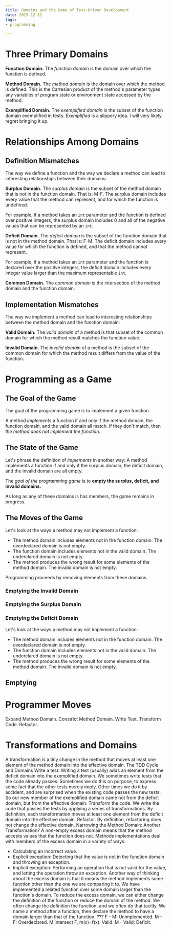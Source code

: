 ```yaml
---
title: Domains and the Game of Test-Driven Development
date: 2015-12-11
tags:
- programming

---
```


# Three Primary Domains
**Function Domain.** The *function domain* is the domain over which the function is defined.

**Method Domain.** The *method domain* is the domain over which the method is defined. This is the Cartesian product of the method's parameter types any variables of program state or environment state accessed by the method.

**Exemplified Domain.** The *exemplified domain* is the subset of the function domain exemplified in tests. *Exemplified* is a slippery idea. I will very likely regret bringing it up.

# Relationships Among Domains
## Definition Mismatches
The way we define a function and the way we declare a method can lead to interesting relationships between their domains:

**Surplus Domain.** The *surplus domain* is the subset of the method domain that is not in the function domain. That is: M-F. The surplus domain includes every value that the method can represent, and for which the function is undefined.

For example, if a method takes an `int` parameter and the function is defined over positive integers, the surplus domain includes 0 and all of the negative values that can be represented by an `int`.

**Deficit Domain.** The *deficit domain* is the subset of the function domain that is not in the method domain. That is: F-M. The deficit domain includes every value for which the function is defined, and that the method cannot represent.

For example, if a method takes an `int` parameter and the function is declared over the positive integers, the deficit domain includes every integer value larger than the maximum representable `int`.

**Common Domain.** The *common domain* is the intersection of the method domain and the function domain.

## Implementation Mismatches
The way we implement a method can lead to interesting relationships between the method domain and the function domain:

**Valid Domain.** The *valid domain* of a method is that subset of the common domain for which the method result matches the function value.

**Invalid Domain.** The *invalid domain* of a method is the subset of the common domain for which the method result differs from the value of the function.

# Programming as a Game

## The Goal of the Game
The goal of the programming game is to implement a given function.

 A method *implements* a function if and only if the method domain, the function domain, and the valid domain all match. If they don't match, then *the method does not implement the function*.

## The State of the Game
Let's phrase the definition of *implements* in another way: A method implements a function if and only if the surplus domain, the deficit domain, and the invalid domain are all empty. 

The *goal of the programming game* is to **empty the surplus, deficit, and invalid domains.**

As long as any of these domains is has members, the game remains in progress.

## The Moves of the Game

Let's look at the ways a method may not implement a function:

- The method domain includes elements not in the function domain. The overdeclared domain is not empty.
- The function domain includes elements not in the valid domain. The underclared domain is not empty.
- The method produces the wrong result for some elements of the method domain. The invalid domain is not empty.

Programming proceeds by removing elements from these domains.

### Emptying the Invalid Domain
### Emptying the Surplus Domain
### Emptying the Deficit Domain

Let's look at the ways a method may not implement a function:

- The method domain includes elements not in the function domain. The overdeclared domain is not empty.
- The function domain includes elements not in the valid domain. The underclared domain is not empty.
- The method produces the wrong result for some elements of the method domain. The invalid domain is not empty.

## Emptying

# Programmer Moves
Expand Method Domain.
Constrict Method Domain.
Write Test.
Transform Code.
Refactor.

# Transformations and Domains
A transformation is a tiny change in the method that moves at least one element of the method domain into the effective domain.
The TDD Cycle and Domains
Write a test. Writing a test (usually) adds an element from the deficit domain into the exemplified domain.
We sometimes write tests that the code already passes. Sometimes we do this on purpose, to express some fact that the other tests merely imply. Other times we do it by accident, and are surprised when the existing code passes the new tests. So our new member of the exemplified domain came not from the deficit domain, but from the effective domain.
Transform the code. We write the code that passes the tests by applying a series of transformations. By definition, each transformation moves at least one element from the deficit domain into the effective domain.
Refactor. By definition, refactoring does not change the effective domain.
Narrowing the Method Domain: Another Transformation?
A non-empty excess domain means that the method accepts values that the function does not. Methods implementations deal with members of the excess domain in a variety of ways:
- Calculating an incorrect value.
- Explicit exception: Detecting that the value is not in the function domain and throwing an exception.
- Implicit exception: Performing an operation that is not valid for the value, and letting the operation throw an exception.
Another way of thinking about the excess domain is that it means the method implements  some function other than the one we are comparing it to. We have implemented a related function over some domain larger than the function's domain.
To reduce the excess domain, we can either change the definition of the function or reduce the domain of the method.
We often change the definition the function, and we often do that tacitly. We name a method after a function, then declare the method to have a domain larger than that of the function.
???
F - M: Unimplemented.
M - F: Overdeclared.
M intersect F, m(x)=f(x): Valid.
M - Valid: Deficit.
